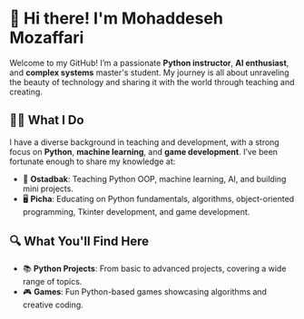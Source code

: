 # 👋 Hi there! I'm Mohaddeseh Mozaffari

Welcome to my GitHub! I’m a passionate **Python instructor**, **AI enthusiast**, and **complex systems** master's student. My journey is all about unraveling the beauty of technology and sharing it with the world through teaching and creating.

## 👨‍🏫 What I Do

I have a diverse background in teaching and development, with a strong focus on **Python**, **machine learning**, and **game development**. I’ve been fortunate enough to share my knowledge at:

- 🏫 **Ostadbak**: Teaching Python OOP, machine learning, AI, and building mini projects.
- 🖥️ **Picha**: Educating on Python fundamentals, algorithms, object-oriented programming, Tkinter development, and game development.

## 🔍 What You'll Find Here

- 📚 **Python Projects**: From basic to advanced projects, covering a wide range of topics.
- 🎮 **Games**: Fun Python-based games showcasing algorithms and creative coding.


